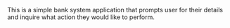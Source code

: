 This is a simple bank system application that prompts user for their details and inquire what action they would like to perform.
